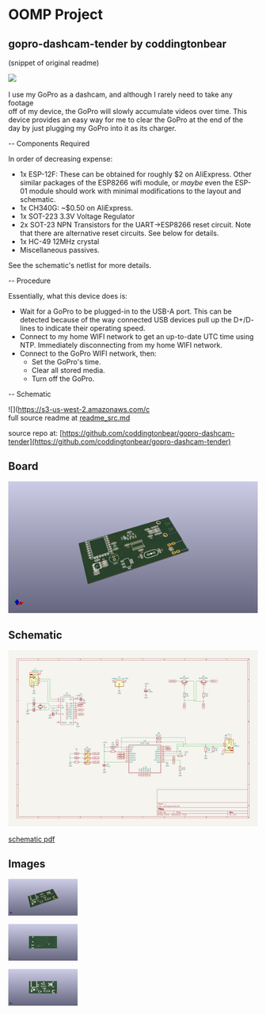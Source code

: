 # OOMP Project  
## gopro-dashcam-tender  by coddingtonbear  
  
(snippet of original readme)  
  
  
![](https://s3-us-west-2.amazonaws.com/coddingtonbear-public/github/gopro-dashcam-tender/gdt.JPG)  
  
I use my GoPro as a dashcam, and although I rarely need to take any footage  
off of my device, the GoPro will slowly accumulate videos over time.  This  
device provides an easy way for me to clear the GoPro at the end of the   
day by just plugging my GoPro into it as its charger.  
  
-- Components Required  
  
In order of decreasing expense:  
  
* 1x ESP-12F: These can be obtained for roughly $2 on AliExpress.  Other similar packages of the ESP8266 wifi module, or _maybe_ even the ESP-01 module should work with minimal modifications to the layout and schematic.  
* 1x CH340G: ~$0.50 on AliExpress.  
* 1x SOT-223 3.3V Voltage Regulator  
* 2x SOT-23 NPN Transistors for the UART->ESP8266 reset circuit.  Note that there are alternative reset circuits.  See below for details.  
* 1x HC-49 12MHz crystal  
* Miscellaneous passives.  
  
See the schematic's netlist for more details.  
  
-- Procedure  
  
Essentially, what this device does is:  
  
* Wait for a GoPro to be plugged-in to the USB-A port.  This can be detected because of the way connected USB devices pull up the D+/D- lines to indicate their operating speed.  
* Connect to my home WIFI network to get an up-to-date UTC time using NTP.  Immediately disconnecting from my home WIFI network.  
* Connect to the GoPro WIFI network, then:  
  * Set the GoPro's time.  
  * Clear all stored media.  
  * Turn off the GoPro.  
  
-- Schematic  
  
![](https://s3-us-west-2.amazonaws.com/c  
  full source readme at [readme_src.md](readme_src.md)  
  
source repo at: [https://github.com/coddingtonbear/gopro-dashcam-tender](https://github.com/coddingtonbear/gopro-dashcam-tender)  
## Board  
  
[![working_3d.png](working_3d_600.png)](working_3d.png)  
## Schematic  
  
[![working_schematic.png](working_schematic_600.png)](working_schematic.png)  
  
[schematic pdf](working_schematic.pdf)  
## Images  
  
[![working_3d.png](working_3d_140.png)](working_3d.png)  
  
[![working_3d_back.png](working_3d_back_140.png)](working_3d_back.png)  
  
[![working_3d_front.png](working_3d_front_140.png)](working_3d_front.png)  
